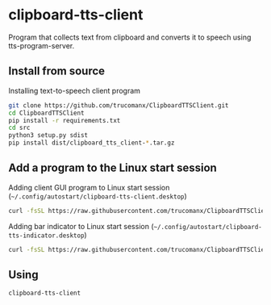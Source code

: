 # clipboard-tts-client

Program that collects text from clipboard and converts it to speech using tts-program-server.

## Install from source
Installing text-to-speech client program

```bash
git clone https://github.com/trucomanx/ClipboardTTSClient.git
cd ClipboardTTSClient
pip install -r requirements.txt
cd src
python3 setup.py sdist
pip install dist/clipboard_tts_client-*.tar.gz
```

## Add a program to the Linux start session
Adding client GUI program to Linux start session (`~/.config/autostart/clipboard-tts-client.desktop`)

```bash
curl -fsSL https://raw.githubusercontent.com/trucomanx/ClipboardTTSClient/main/install_linux_program_session.sh | sh
```

Adding bar indicator to Linux start session (`~/.config/autostart/clipboard-tts-indicator.desktop`)

```bash
curl -fsSL https://raw.githubusercontent.com/trucomanx/ClipboardTTSClient/main/install_linux_indicator_session.sh | sh
```

## Using


```bash
clipboard-tts-client
```

